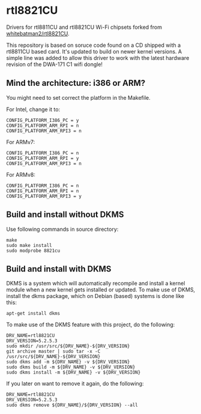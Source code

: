 # rtl8821CU

Drivers for rtl8811CU and rtl8821CU Wi-Fi chipsets forked from [whitebatman2/rtl8821CU](https://github.com/whitebatman2/rtl8821CU). 


This repository is based on soruce code found on a CD shipped with a rtl8811CU based card. It's updated to build on newer kernel versions. A simple line was added to allow this driver to work with the latest hardware revision of the DWA-171 C1 wifi dongle!

## Mind the architecture: i386 or ARM?
You might need to set correct the platform in the Makefile.

For Intel, change it to:
```
CONFIG_PLATFORM_I386_PC = y
CONFIG_PLATFORM_ARM_RPI = n
CONFIG_PLATFORM_ARM_RPI3 = n
```
For ARMv7:
```
CONFIG_PLATFORM_I386_PC = n
CONFIG_PLATFORM_ARM_RPI = y
CONFIG_PLATFORM_ARM_RPI3 = n
```
For ARMv8:
```
CONFIG_PLATFORM_I386_PC = n
CONFIG_PLATFORM_ARM_RPI = n
CONFIG_PLATFORM_ARM_RPI3 = y
```

## Build and install without DKMS
Use following commands in source directory:
```
make
sudo make install
sudo modprobe 8821cu
```
## Build and install with DKMS

DKMS is a system which will automatically recompile and install a kernel module when a new kernel gets installed or updated. To make use of DKMS, install the dkms package, which on Debian (based) systems is done like this:

    apt-get install dkms

To make use of the DKMS feature with this project, do the following:

    DRV_NAME=rtl8821CU
    DRV_VERSION=5.2.5.3
    sudo mkdir /usr/src/${DRV_NAME}-${DRV_VERSION}
    git archive master | sudo tar -x -C /usr/src/${DRV_NAME}-${DRV_VERSION}
    sudo dkms add -m ${DRV_NAME} -v ${DRV_VERSION}
    sudo dkms build -m ${DRV_NAME} -v ${DRV_VERSION}
    sudo dkms install -m ${DRV_NAME} -v ${DRV_VERSION}

If you later on want to remove it again, do the following:

    DRV_NAME=rtl8821CU
    DRV_VERSION=5.2.5.3
    sudo dkms remove ${DRV_NAME}/${DRV_VERSION} --all


